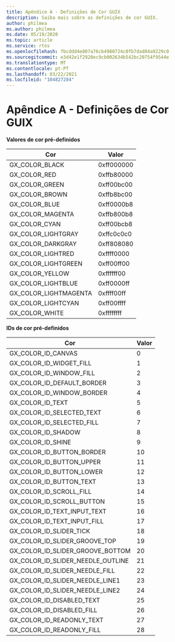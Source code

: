 ```yaml
---
title: Apêndice A - Definições de Cor GUIX
description: Saiba mais sobre as definições de cor GUIX.
author: philmea
ms.author: philmea
ms.date: 05/19/2020
ms.topic: article
ms.service: rtos
ms.openlocfilehash: fbcddd4e807a76cb4980724c0fb7dad84a9229c0
ms.sourcegitcommit: e3d42e1f2920ec9cb002634b542bc20754f9544e
ms.translationtype: MT
ms.contentlocale: pt-PT
ms.lasthandoff: 03/22/2021
ms.locfileid: "104827284"
---
```

# <a name="appendix-a---guix-color-definitions"></a>Apêndice A - Definições de Cor GUIX 

__**Valores de cor pré-definidos**__

| Cor                            | Valor           |
| -------------------------------- | --------------- |
| GX_COLOR_BLACK                   | 0xff000000      |
| GX_COLOR_RED                     | 0xffb80000      |
| GX_COLOR_GREEN                   | 0xff00bc00      |
| GX_COLOR_BROWN                   | 0xffb8bc00      |
| GX_COLOR_BLUE                    | 0xff0000b8      |
| GX_COLOR_MAGENTA                 | 0xffb800b8      |
| GX_COLOR_CYAN                    | 0xff00bcb8      |
| GX_COLOR_LIGHTGRAY               | 0xffc0c0c0      |
| GX_COLOR_DARKGRAY                | 0xff808080      |
| GX_COLOR_LIGHTRED                | 0xffff0000      |
| GX_COLOR_LIGHTGREEN              | 0xff00ff00      |
| GX_COLOR_YELLOW                  | 0xffffff00      |
| GX_COLOR_LIGHTBLUE               | 0xff0000ff      |
| GX_COLOR_LIGHTMAGENTA            | 0xffff00ff      |
| GX_COLOR_LIGHTCYAN               | 0xff00ffff      |
| GX_COLOR_WHITE                   | 0xffffffff      |

__**IDs de cor pré-definidos**__

| Cor                             | Valor |
|---------------------------------- | ---- |
| GX_COLOR_ID_CANVAS                | 0    |
| GX_COLOR_ID_WIDGET_FILL           | 1    |
| GX_COLOR_ID_WINDOW_FILL           | 2    |
| GX_COLOR_ID_DEFAULT_BORDER        | 3    |
| GX_COLOR_ID_WINDOW_BORDER         | 4    |
| GX_COLOR_ID_TEXT                  | 5    |
| GX_COLOR_ID_SELECTED_TEXT         | 6    |
| GX_COLOR_ID_SELECTED_FILL         | 7    |
| GX_COLOR_ID_SHADOW                | 8    |
| GX_COLOR_ID_SHINE                 | 9    |
| GX_COLOR_ID_BUTTON_BORDER         | 10   |
| GX_COLOR_ID_BUTTON_UPPER          | 11   |
| GX_COLOR_ID_BUTTON_LOWER          | 12   |
| GX_COLOR_ID_BUTTON_TEXT           | 13   |
| GX_COLOR_ID_SCROLL_FILL           | 14   |
| GX_COLOR_ID_SCROLL_BUTTON         | 15   |
| GX_COLOR_ID_TEXT_INPUT_TEXT       | 16   |
| GX_COLOR_ID_TEXT_INPUT_FILL       | 17   |
| GX_COLOR_ID_SLIDER_TICK           | 18   |
| GX_COLOR_ID_SLIDER_GROOVE_TOP     | 19   |
| GX_COLOR_ID_SLIDER_GROOVE_BOTTOM  | 20   |
| GX_COLOR_ID_SLIDER_NEEDLE_OUTLINE | 21   |
| GX_COLOR_ID_SLIDER_NEEDLE_FILL    | 22   |
| GX_COLOR_ID_SLIDER_NEEDLE_LINE1   | 23   |
| GX_COLOR_ID_SLIDER_NEEDLE_LINE2   | 24   |
| GX_COLOR_ID_DISABLED_TEXT         | 25   |
| GX_COLOR_ID_DISABLED_FILL         | 26   |
| GX_COLOR_ID_READONLY_TEXT         | 27   |
| GX_COLOR_ID_READONLY_FILL         | 28   |